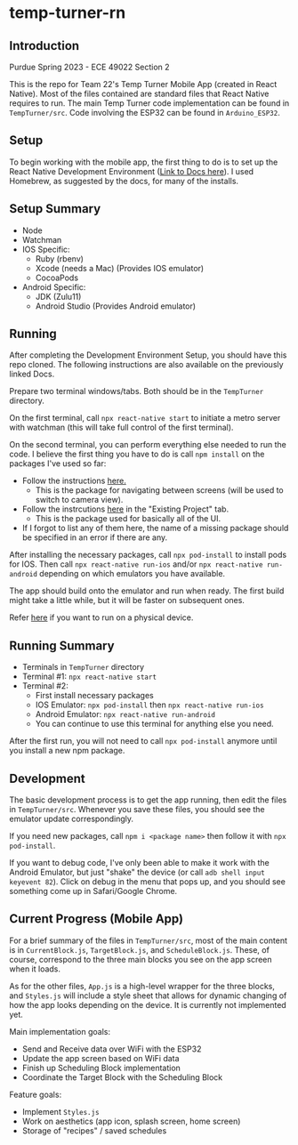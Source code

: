 # temp-turner-rn

## Introduction

Purdue Spring 2023 - ECE 49022 Section 2

This is the repo for Team 22's Temp Turner Mobile App (created in React Native). Most of the files contained are standard files that React Native requires to run. The main Temp Turner code implementation can be found in `TempTurner/src`. Code involving the ESP32 can be found in `Arduino_ESP32`.

## Setup

To begin working with the mobile app, the first thing to do is to set up the React Native Development Environment ([Link to Docs here](https://reactnative.dev/docs/environment-setup)). I used Homebrew, as suggested by the docs, for many of the installs.

## Setup Summary
 - Node
 - Watchman
 - IOS Specific:
    - Ruby (rbenv)
    - Xcode (needs a Mac) (Provides IOS emulator)
    - CocoaPods
 - Android Specific:
    - JDK (Zulu11)
    - Android Studio (Provides Android emulator)

## Running

After completing the Development Environment Setup, you should have this repo cloned. The following instructions are also available on the previously linked Docs.

Prepare two terminal windows/tabs. Both should be in the `TempTurner` directory. 

On the first terminal, call `npx react-native start` to initiate a metro server with watchman (this will take full control of the first terminal).

On the second terminal, you can perform everything else needed to run the code. I believe the first thing you have to do is call `npm install` on the packages I've used so far:
 - Follow the instructions [here.](https://reactnavigation.org/docs/getting-started/)
    - This is the package for navigating between screens (will be used to switch to camera view).
 - Follow the instrcutions [here](https://docs.nativebase.io/install-rn) in the "Existing Project" tab.
    - This is the package used for basically all of the UI.
 - If I forgot to list any of them here, the name of a missing package should be specified in an error if there are any.

After installing the necessary packages, call `npx pod-install` to install pods for IOS. Then call `npx react-native run-ios` and/or `npx react-native run-android` depending on which emulators you have available.

The app should build onto the emulator and run when ready. The first build might take a little while, but it will be faster on subsequent ones.

Refer [here](https://reactnative.dev/docs/running-on-device) if you want to run on a physical device.

## Running Summary
 - Terminals in `TempTurner` directory
 - Terminal #1: `npx react-native start`
 - Terminal #2:
    - First install necessary packages
    - IOS Emulator: `npx pod-install` then `npx react-native run-ios`
    - Android Emulator: `npx react-native run-android`
    - You can continue to use this terminal for anything else you need.

After the first run, you will not need to call `npx pod-install` anymore until you install a new npm package.

## Development

The basic development process is to get the app running, then edit the files in `TempTurner/src`. Whenever you save these files, you should see the emulator update correspondingly. 

If you need new packages, call `npm i <package name>` then follow it with `npx pod-install`. 

If you want to debug code, I've only been able to make it work with the Android Emulator, but just "shake" the device (or call `adb shell input keyevent 82`). Click on debug in the menu that pops up, and you should see something come up in Safari/Google Chrome.

## Current Progress (Mobile App)

For a brief summary of the files in `TempTurner/src`, most of the main content is in `CurrentBlock.js`, `TargetBlock.js`, and `ScheduleBlock.js`. These, of course, correspond to the three main blocks you see on the app screen when it loads. 

As for the other files, `App.js` is a high-level wrapper for the three blocks, and `Styles.js` will include a style sheet that allows for dynamic changing of how the app looks depending on the device. It is currently not implemented yet.

Main implementation goals:
 - Send and Receive data over WiFi with the ESP32
 - Update the app screen based on WiFi data
 - Finish up Scheduling Block implementation
 - Coordinate the Target Block with the Scheduling Block

Feature goals:
 - Implement `Styles.js`
 - Work on aesthetics (app icon, splash screen, home screen)
 - Storage of "recipes" / saved schedules
